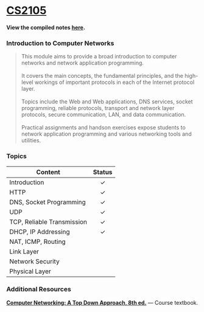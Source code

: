 # [CS2105](https://github.com/jontmy/cs2105/blob/master/src/cs2105.pdf) #

**View the compiled notes [here](https://github.com/jontmy/cs2105/blob/master/src/cs2105.pdf).**

### Introduction to Computer Networks ###

> This module aims to provide a broad introduction to computer networks and network application programming. <br><br> It covers the main concepts, the fundamental principles, and the high-level workings of important protocols in each of the Internet protocol layer. <br><br> Topics include the Web and Web applications, DNS services, socket programming, reliable protocols, transport and network layer protocols, secure communication, LAN, and data communication. <br><br> Practical assignments and handson exercises expose students to network application programming and various networking tools and utilities.

### Topics ###

| **Content**                                | **Status** |
|--------------------------------------------|:----------:|
| Introduction                               | ✓          |
| HTTP                                       | ✓          |
| DNS, Socket Programming                    | ✓          |
| UDP                                        | ✓          |
| TCP, Reliable Transmission                 | ✓          |
| DHCP, IP Addressing                        | ✓          |
| NAT, ICMP, Routing                         |            |
| Link Layer                                 |            |
| Network Security                           |            |
| Physical Layer                             |            |

### Additional Resources ###

[**Computer Networking: A Top Down Approach, 8th ed.**](https://gaia.cs.umass.edu/kurose_ross/index.php) — Course textbook.
